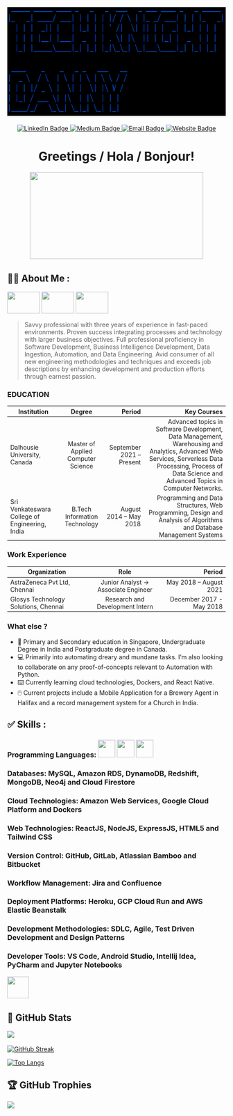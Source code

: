 <div id="header" align="center">
          <img src="ezgif.com-gif-maker.gif" height="250"/>
</div>
<br/>
<div id="badges" align="center">
  <a href="https://www.linkedin.com/in/bennydaniel616/">
    <img src="https://img.shields.io/badge/LinkedIn-blue?style=for-the-badge&logo=linkedin&logoColor=white" alt="LinkedIn Badge"/>
  </a>
  <a href="https://medium.com/@TechKnightDanny">
    <img src="https://img.shields.io/badge/Medium-12100E?style=for-the-badge&logo=medium&logoColor=white" alt="Medium Badge"/>
  </a>
   <a href="benny28dany@gmail.com">
    <img src="https://img.shields.io/badge/Gmail-D14836?style=for-the-badge&logo=gmail&logoColor=white" alt="Email Badge"/>
  </a>
  <a href="www.techknight.ca">
    <img src="https://img.shields.io/badge/website-000000?style=for-the-badge&logo=About.me&logoColor=red" alt="Website Badge"/>
  </a>
</div>

<h1 align="center">Greetings / Hola / Bonjour!</h1>
      
<div align="center">
<img src="https://camo.githubusercontent.com/40165a147c3dcea0fa1db780bb533fc5f98546ccfb9d5d05ddb2f429277f5348/68747470733a2f2f616e616c7974696373696e6469616d61672e636f6d2f77702d636f6e74656e742f75706c6f6164732f323031382f31322f646576656c6f7065722d6472696262626c652e676966" width="400" height="200"/>
</div>

## :man_technologist: About Me :

<img src="https://www.worldometers.info/img/flags/sn-flag.gif" width="75" height="50"/> <img src="https://www.worldometers.info/img/flags/in-flag.gif" width="75" height="50"/> <img src="https://www.worldometers.info/img/flags/ca-flag.gif" width="75" height="50"/> 

> Savvy professional with three years of experience in fast-paced environments. Proven success integrating processes
and technology with larger business objectives. Full professional proficiency in Software Development, Business
Intelligence Development, Data Ingestion, Automation, and Data Engineering. Avid consumer of all new engineering
methodologies and techniques and exceeds job descriptions by enhancing development and production efforts through
earnest passion.

### EDUCATION

| Institution        | Degree           | Period  | Key Courses |
| ------------- |:-------------:| -----:| -----:|
| Dalhousie University, Canada  | Master of Applied Computer Science | September 2021 – Present | Advanced topics in Software Development, Data Management, Warehousing and Analytics, Advanced Web Services, Serverless Data Processing, Process of Data Science and Advanced Topics in Computer Networks.
| Sri Venkateswara College of Engineering, India |   B.Tech Information Technology  | August 2014 – May 2018     |   Programming and Data Structures, Web Programming, Design and Analysis of Algorithms and Database Management Systems  |

### Work Experience

| Organization        | Role           | Period  |
| ------------- |:-------------:| -----:|
| AstraZeneca Pvt Ltd, Chennai  | Junior Analyst -> Associate Engineer | May 2018 – August 2021 |
| Glosys Technology Solutions, Chennai |   Research and Development Intern  | December 2017 - May 2018   |

### What else ?

- :superhero: Primary and Secondary education in Singapore, Undergraduate Degree in India and Postgraduate degree in Canada.
- :computer: Primarily into automating dreary and mundane tasks. I’m also looking to collaborate on any proof-of-concepts relevant to Automation with Python.
- :keyboard: Currently learning cloud technologies, Dockers, and React Native.
- :computer_mouse: Current projects include a Mobile Application for a Brewery Agent in Halifax and a record management system for a Church in India.

## :white_check_mark: Skills :

### Programming Languages: <img src="https://cdn.jsdelivr.net/gh/devicons/devicon/icons/python/python-original.svg" width="40" height="40" /> <img src="https://cdn.jsdelivr.net/gh/devicons/devicon/icons/java/java-original.svg" width="40" height="40" /> <img src="https://cdn.jsdelivr.net/gh/devicons/devicon/icons/cplusplus/cplusplus-original.svg" width="40" height="40" />
          
          
### Databases: MySQL, Amazon RDS, DynamoDB, Redshift, MongoDB, Neo4j and Cloud Firestore
### Cloud Technologies: Amazon Web Services, Google Cloud Platform and Dockers
### Web Technologies: ReactJS, NodeJS, ExpressJS, HTML5 and Tailwind CSS
### Version Control: GitHub, GitLab, Atlassian Bamboo and Bitbucket
### Workflow Management: Jira and Confluence
### Deployment Platforms: Heroku, GCP Cloud Run and AWS Elastic Beanstalk
### Development Methodologies: SDLC, Agile, Test Driven Development and Design Patterns
### Developer Tools: VS Code, Android Studio, Intellij Idea, PyCharm and Jupyter Notebooks
<img src="https://cdn.jsdelivr.net/gh/devicons/devicon/icons/bamboo/bamboo-original-wordmark.svg" width="50" height="50"/>
                
## :slot_machine: GitHub Stats

![](https://github-readme-stats.vercel.app/api?username=Tech-Knight-Danny&theme=tokyonight&hide_border=false&include_all_commits=true&count_private=true)

[![GitHub Streak](http://github-readme-streak-stats.herokuapp.com?user=Tech-Knight-Danny&theme=tokyonight&background=000000)](https://git.io/streak-stats)


[![Top Langs](https://github-readme-stats.vercel.app/api/top-langs/?username=Tech-Knight-Danny&layout=compact&theme=tokyonight)](https://github.com/anuraghazra/github-readme-stats)

## 🏆 GitHub Trophies
![](https://github-profile-trophy.vercel.app/?username=Tech-Knight-Danny&theme=dracula&no-frame=false&no-bg=true&margin-w=10)

<div id="header" align="center">
<img src="https://komarev.com/ghpvc/?username=Tech-Knight-Danny&style=flat-square&color=blue" alt=""/>
</div>    
